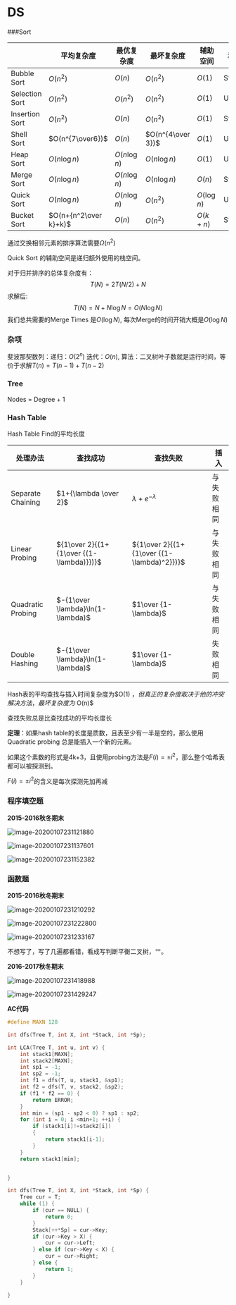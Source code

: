 # DS

###Sort


|            | 平均复杂度       | 最优复杂度   | 最坏复杂度        | 辅助空间    | 稳定性   |
| -------------- | ---------------- | ------------ | ----------------- | ----------- | -------- |
| Bubble Sort    | $O(n^2)$         | $O(n)$       | $O(n^2)$          | $O(1)$      | Stable   |
| Selection Sort | $O(n^2)$         | $O(n^2)$     | $O(n^2)$          | $O(1)$      | Unstable |
| Insertion Sort | $O(n^2)$         | $O(n)$       | $O(n^2)$          | $O(1)$      | Stable   |
| Shell Sort     | $O(n^{7\over6})$ | $O(n)$       | $O(n^{4\over 3})$ | $O(1)$      | Unstable |
| Heap Sort      | $O(n\log n)$     | $O(n\log n)$ | $O(n\log n)$      | $O(1)$      | Unstable |
| Merge Sort     | $O(n\log n)$     | $O(n\log n)$ | $O(n\log n)$      | $O(n)$      | Stable   |
| Quick Sort     | $O(n\log n)$     | $O(n\log n)$ | $O(n^2)$          | $O(\log n)$ | Unstable |
| Bucket Sort    | $O(n+{n^2\over k}+k)$         | $O(n)$ | $O(n^2)$ | $O(k+n)$ | Stable   |

通过交换相邻元素的排序算法需要$\Omega(n^2)$

Quick Sort 的辅助空间是递归额外使用的栈空间。

对于归并排序的总体复杂度有：
$$
T(N)=2T(N/2)+N
$$
求解后:
$$
T(N) = N+N\log N   =O(N\log N)
$$
我们总共需要的Merge Times 是$O(\log N)$, 每次Merge的时间开销大概是$O(\log N)$



### 杂项

斐波那契数列：递归：$O(2^n)$   迭代：$O(n)$, 算法：二叉树叶子数就是运行时间，等价于求解$T(n)=T(n-1)+T(n-2)$

### Tree

Nodes  = Degree + 1

### Hash Table

Hash Table Find的平均长度

| 处理办法          | 查找成功                                 | 查找失败                                   | 插入 |
| ----------------- | ---------------------------------------- | ------------------------------------------ | ----------------- |
| Separate Chaining | $1+{\lambda \over 2}$ |$\lambda + e^{-\lambda}$| 与失败相同 |
| Linear Probing    | ${1\over 2}{(1+{1\over {(1-\lambda)}})}$                                         |   ${1\over 2}{(1+{1\over {(1-\lambda)^2}})}$                                           | 与失败相同 |
| Quadratic Probing | $-{1\over \lambda}\ln(1-\lambda)$ | $1\over {1-\lambda}$ | 与失败相同 |
| Double Hashing    | $-{1\over \lambda}\ln(1-\lambda)$ | $1\over {1-\lambda}$ | 失败相同 |

Hash表的平均查找与插入时间复杂度为$O(1) $，但真正的复杂度取决于他的冲突解决方法，最坏复杂度为$ O(n)$

查找失败总是比查找成功的平均长度长

**定理**：如果hash table的长度是质数，且表至少有一半是空的，那么使用Quadratic probing 总是能插入一个新的元素。

如果这个素数的形式是4k+3，且使用probing方法是$F(i)=\pm i^2$，那么整个哈希表都可以被探测到。

$F(i)=\pm i^2$的含义是每次探测先加再减

### 程序填空题

**2015-2016秋冬期末**

![image-20200107231121880](D:\Note\DS.assets\image-20200107231121880.png)

![image-20200107231137601](D:\Note\DS.assets\image-20200107231137601.png)

![image-20200107231152382](D:\Note\DS.assets\image-20200107231152382.png)



### 函数题

**2015-2016秋冬期末**

![image-20200107231210292](D:\Note\DS.assets\image-20200107231210292.png)

![image-20200107231222800](D:\Note\DS.assets\image-20200107231222800.png)



![image-20200107231233167](D:\Note\DS.assets\image-20200107231233167.png)

不想写了，写了几遍都看错，看成写判断平衡二叉树，艹。

**2016-2017秋冬期末**



![image-20200107231418988](D:\Note\DS.assets\image-20200107231418988.png)

![image-20200107231429247](D:\Note\DS.assets\image-20200107231429247.png)

**AC代码**

~~~c
#define MAXN 128

int dfs(Tree T, int X, int *Stack, int *Sp);

int LCA(Tree T, int u, int v) {
    int stack1[MAXN];
    int stack2[MAXN];
    int sp1 = -1;
    int sp2 = -1;
    int f1 = dfs(T, u, stack1, &sp1);
    int f2 = dfs(T, v, stack2, &sp2);
    if (f1 * f2 == 0) {
        return ERROR;
    }
    int min = (sp1 - sp2 < 0) ? sp1 : sp2;
    for (int i = 0; i <min+1; ++i) {
        if (stack1[i]!=stack2[i])
        {
            return stack1[i-1];
        }
    }
    return stack1[min];


}

int dfs(Tree T, int X, int *Stack, int *Sp) {
    Tree cur = T;
    while (1) {
        if (cur == NULL) {
            return 0;
        }
        Stack[++*Sp] = cur->Key;
        if (cur->Key > X) {
            cur = cur->Left;
        } else if (cur->Key < X) {
            cur = cur->Right;
        } else {
            return 1;
        }
    }

}
~~~

